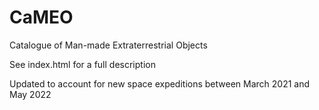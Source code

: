 # CaMEO
Catalogue of Man-made Extraterrestrial Objects


See index.html for a full description


Updated to account for new space expeditions between March 2021 and May 2022
